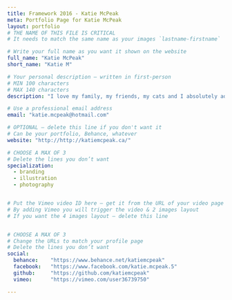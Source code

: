 ```yaml
---
title: Framework 2016 - Katie McPeak
meta: Portfolio Page for Katie McPeak
layout: portfolio
# THE NAME OF THIS FILE IS CRITICAL
# It needs to match the same name as your images `lastname-firstname`

# Write your full name as you want it shown on the website
full_name: "Katie McPeak"
short_name: "Katie M"

# Your personal description — written in first-person
# MIN 100 characters
# MAX 140 characters
description: "I love my family, my friends, my cats and I absolutely adore travel, Photography, drawing, painting, and creating handmade jewelry."

# Use a professional email address
email: "katie.mcpeak@hotmail.com"

# OPTIONAL — delete this line if you don't want it
# Can be your portfolio, Behance, whatever
website: "http://http://katiemcpeak.ca/"

# CHOOSE A MAX OF 3
# Delete the lines you don’t want
specialization:
  - branding
  - illustration
  - photography


# Put the Vimeo video ID here — get it from the URL of your video page
# By adding Vimeo you will trigger the video & 2 images layout
# If you want the 4 images layout — delete this line


# CHOOSE A MAX OF 3
# Change the URLs to match your profile page
# Delete the lines you don’t want
social:
  behance:    "https://www.behance.net/katiemcpeak"
  facebook:   "https://www.facebook.com/katie.mcpeak.5"
  github:     "https://github.com/katiemcpeak"
  vimeo:      "https://vimeo.com/user36739750"

---
```

